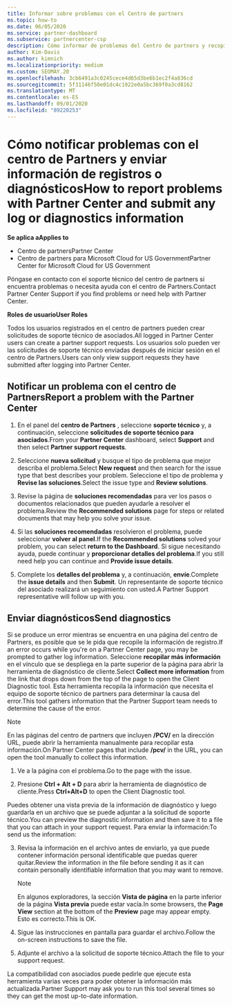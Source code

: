 ```yaml
---
title: Informar sobre problemas con el Centro de partners
ms.topic: how-to
ms.date: 06/05/2020
ms.service: partner-dashboard
ms.subservice: partnercenter-csp
description: Cómo informar de problemas del Centro de partners y recopilar información de diagnóstico para nuestro equipo de soporte técnico.
author: Kim-Davis
ms.author: kimnich
ms.localizationpriority: medium
ms.custom: SEOMAY.20
ms.openlocfilehash: 3cb6491a3c0245cece4d65d3be6b1ec2f4a836cd
ms.sourcegitcommit: 5f31146f50e01dc4c1922e0a5bc369f0a3cd8162
ms.translationtype: MT
ms.contentlocale: es-ES
ms.lasthandoff: 09/01/2020
ms.locfileid: "89220253"
---
```

# <a name="how-to-report-problems-with-partner-center-and-submit-any-log-or-diagnostics-information"></a><span data-ttu-id="a82ab-103">Cómo notificar problemas con el centro de Partners y enviar información de registros o diagnósticos</span><span class="sxs-lookup"><span data-stu-id="a82ab-103">How to report problems with Partner Center and submit any log or diagnostics information</span></span>

<span data-ttu-id="a82ab-104">**Se aplica a**</span><span class="sxs-lookup"><span data-stu-id="a82ab-104">**Applies to**</span></span>

- <span data-ttu-id="a82ab-105">Centro de partners</span><span class="sxs-lookup"><span data-stu-id="a82ab-105">Partner Center</span></span>
- <span data-ttu-id="a82ab-106">Centro de partners para Microsoft Cloud for US Government</span><span class="sxs-lookup"><span data-stu-id="a82ab-106">Partner Center for Microsoft Cloud for US Government</span></span>

<span data-ttu-id="a82ab-107">Póngase en contacto con el soporte técnico del centro de partners si encuentra problemas o necesita ayuda con el centro de Partners.</span><span class="sxs-lookup"><span data-stu-id="a82ab-107">Contact Partner Center Support if you find problems or need help with Partner Center.</span></span>

<span data-ttu-id="a82ab-108">**Roles de usuario**</span><span class="sxs-lookup"><span data-stu-id="a82ab-108">**User Roles**</span></span>

<span data-ttu-id="a82ab-109">Todos los usuarios registrados en el centro de partners pueden crear solicitudes de soporte técnico de asociados.</span><span class="sxs-lookup"><span data-stu-id="a82ab-109">All logged in Partner Center users can create a partner support requests.</span></span> <span data-ttu-id="a82ab-110">Los usuarios solo pueden ver las solicitudes de soporte técnico enviadas después de iniciar sesión en el centro de Partners.</span><span class="sxs-lookup"><span data-stu-id="a82ab-110">Users can only view support requests they have submitted after logging into Partner Center.</span></span>

## <a name="report-a-problem-with-the-partner-center"></a><span data-ttu-id="a82ab-111">Notificar un problema con el centro de Partners</span><span class="sxs-lookup"><span data-stu-id="a82ab-111">Report a problem with the Partner Center</span></span>

1. <span data-ttu-id="a82ab-112">En el panel del **centro de Partners** , seleccione **soporte técnico** y, a continuación, seleccione **solicitudes de soporte técnico para asociados**.</span><span class="sxs-lookup"><span data-stu-id="a82ab-112">From your **Partner Center** dashboard, select **Support** and then select **Partner support requests**.</span></span>

2. <span data-ttu-id="a82ab-113">Seleccione **nueva solicitud** y busque el tipo de problema que mejor describa el problema.</span><span class="sxs-lookup"><span data-stu-id="a82ab-113">Select **New request** and then search for the issue type that best describes your problem.</span></span> <span data-ttu-id="a82ab-114">Seleccione el tipo de problema y **Revise las soluciones**.</span><span class="sxs-lookup"><span data-stu-id="a82ab-114">Select the issue type and **Review solutions**.</span></span>

3. <span data-ttu-id="a82ab-115">Revise la página de **soluciones recomendadas** para ver los pasos o documentos relacionados que pueden ayudarle a resolver el problema.</span><span class="sxs-lookup"><span data-stu-id="a82ab-115">Review the **Recommended solutions** page for steps or related documents that may help you solve your issue.</span></span>

4. <span data-ttu-id="a82ab-116">Si las **soluciones recomendadas** resolvieron el problema, puede seleccionar **volver al panel**.</span><span class="sxs-lookup"><span data-stu-id="a82ab-116">If the **Recommended solutions** solved your problem, you can select **return to the Dashboard**.</span></span> <span data-ttu-id="a82ab-117">Si sigue necesitando ayuda, puede continuar y **proporcionar detalles del problema**.</span><span class="sxs-lookup"><span data-stu-id="a82ab-117">If you still need help you can continue and **Provide issue details**.</span></span>

5. <span data-ttu-id="a82ab-118">Complete los **detalles del problema** y, a continuación, **envíe**.</span><span class="sxs-lookup"><span data-stu-id="a82ab-118">Complete the **issue details** and then **Submit**.</span></span> <span data-ttu-id="a82ab-119">Un representante de soporte técnico del asociado realizará un seguimiento con usted.</span><span class="sxs-lookup"><span data-stu-id="a82ab-119">A Partner Support representative will follow up with you.</span></span>

## <a name="send-diagnostics"></a><span data-ttu-id="a82ab-120">Enviar diagnósticos</span><span class="sxs-lookup"><span data-stu-id="a82ab-120">Send diagnostics</span></span>

<span data-ttu-id="a82ab-121">Si se produce un error mientras se encuentra en una página del centro de Partners, es posible que se le pida que recopile la información de registro.</span><span class="sxs-lookup"><span data-stu-id="a82ab-121">If an error occurs while you're on a Partner Center page, you may be prompted to gather log information.</span></span> <span data-ttu-id="a82ab-122">Seleccione **recopilar más información** en el vínculo que se despliega en la parte superior de la página para abrir la herramienta de diagnóstico de cliente.</span><span class="sxs-lookup"><span data-stu-id="a82ab-122">Select **Collect more information** from the link that drops down from the top of the page to open the Client Diagnostic tool.</span></span> <span data-ttu-id="a82ab-123">Esta herramienta recopila la información que necesita el equipo de soporte técnico de partners para determinar la causa del error.</span><span class="sxs-lookup"><span data-stu-id="a82ab-123">This tool gathers information that the Partner Support team needs to determine the cause of the error.</span></span> 

>[!NOTE]
><span data-ttu-id="a82ab-124">En las páginas del centro de partners que incluyen **/PCV/** en la dirección URL, puede abrir la herramienta manualmente para recopilar esta información.</span><span class="sxs-lookup"><span data-stu-id="a82ab-124">On Partner Center pages that include **/pcv/** in the URL, you can open the tool manually to collect this information.</span></span>

1. <span data-ttu-id="a82ab-125">Ve a la página con el problema.</span><span class="sxs-lookup"><span data-stu-id="a82ab-125">Go to the page with the issue.</span></span>

2. <span data-ttu-id="a82ab-126">Presione **Ctrl + Alt + D** para abrir la herramienta de diagnóstico de cliente.</span><span class="sxs-lookup"><span data-stu-id="a82ab-126">Press **Ctrl+Alt+D** to open the Client Diagnostic tool.</span></span>

<span data-ttu-id="a82ab-127">Puedes obtener una vista previa de la información de diagnóstico y luego guardarla en un archivo que se puede adjuntar a la solicitud de soporte técnico.</span><span class="sxs-lookup"><span data-stu-id="a82ab-127">You can preview the diagnostic information and then save it to a file that you can attach in your support request.</span></span> <span data-ttu-id="a82ab-128">Para enviar la información:</span><span class="sxs-lookup"><span data-stu-id="a82ab-128">To send us the information:</span></span>

3. <span data-ttu-id="a82ab-129">Revisa la información en el archivo antes de enviarlo, ya que puede contener información personal identificable que puedas querer quitar.</span><span class="sxs-lookup"><span data-stu-id="a82ab-129">Review the information in the file before sending it as it can contain personally identifiable information that you may want to remove.</span></span>

    >[!NOTE]
    ><span data-ttu-id="a82ab-130">En algunos exploradores, la sección **Vista de página** en la parte inferior de la página **Vista previa** puede estar vacía.</span><span class="sxs-lookup"><span data-stu-id="a82ab-130">In some browsers, the **Page View** section at the bottom of the **Preview** page may appear empty.</span></span> <span data-ttu-id="a82ab-131">Esto es correcto.</span><span class="sxs-lookup"><span data-stu-id="a82ab-131">This is OK.</span></span>

4. <span data-ttu-id="a82ab-132">Sigue las instrucciones en pantalla para guardar el archivo.</span><span class="sxs-lookup"><span data-stu-id="a82ab-132">Follow the on-screen instructions to save the file.</span></span>

5. <span data-ttu-id="a82ab-133">Adjunte el archivo a la solicitud de soporte técnico.</span><span class="sxs-lookup"><span data-stu-id="a82ab-133">Attach the file to your support request.</span></span>

<span data-ttu-id="a82ab-134">La compatibilidad con asociados puede pedirle que ejecute esta herramienta varias veces para poder obtener la información más actualizada.</span><span class="sxs-lookup"><span data-stu-id="a82ab-134">Partner Support may ask you to run this tool several times so they can get the most up-to-date information.</span></span>


